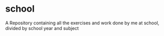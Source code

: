# school
A Repository containing all the exercises and work done by me at school, divided by school year and subject
